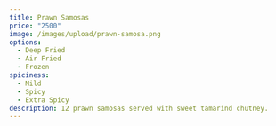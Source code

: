 ```yaml
---
title: Prawn Samosas
price: "2500"
image: /images/upload/prawn-samosa.png
options:
  - Deep Fried
  - Air Fried
  - Frozen
spiciness:
  - Mild
  - Spicy
  - Extra Spicy
description: 12 prawn samosas served with sweet tamarind chutney.
---
```

